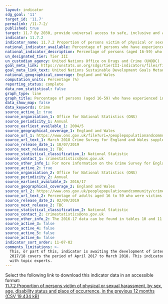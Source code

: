 ```yaml
---
layout: indicator
sdg_goal: '11'
target_id: '11.7'
permalink: /11-7-2/
published: true
target: 11.7 By 2030, provide universal access to safe, inclusive and accessible, green and public spaces, in particular for women and children, older persons and persons with disabilities
indicator: 11.7.2
indicator_name: 11.7.2 Proportion of persons victim of physical or sexual harassment, by sex, age, disability status and place of occurrence, in the previous 12 months
national_indicator_available: Percentage of persons who have experienced indecent exposure or unwanted sexual touching in the previous twelve months
national_indicator_description: Percentage of persons (aged 16-59) who have experienced indecent exposure or unwanted sexual touching in the previous twelve months
un_designated_tier: Tier III
un_custodian_agency: United Nations Office on Drugs and Crime (UNODC)  
goal_meta_link: https://unstats.un.org/sdgs/tierIII-indicators/files/Tier3-11-07-02.pdf
goal_meta_link_text: United Nations Sustainable Development Goals Metadata (PDF 4.0 MB)
national_geographical_coverage: England and Wales
computation_units: Percentage (%)
reporting_status: complete
data_non_statistical: false
graph_type: line
graph_title: Percentage of persons (aged 16-59) who have experienced indecent exposure or unwanted sexual touching in the previous twelve months
data_show_map: false
data_keywords: Crime
source_active_1: true
source_organisation_1: Office for National Statistics (ONS)
source_periodicity_1: Annual 
source_earliest_available_1: 2004/5
source_geographical_coverage_1: England and Wales 
source_url_1: https://www.ons.gov.uk/file?uri=/peoplepopulationandcommunity/crimeandjustice/datasets/crimeinenglandandwalesannualsupplementarytables/march2018/supplementarytablesyearendingmarch2018.xls
source_url_text_1: March 2018 Crime Survey for England and Wales supplementary tables
source_release_date_1: 18/07/2019
source_next_release_1: TBC
source_statistical_classification_1: National Statistic
source_contact_1: crimestatistics@ons.gov.uk
source_other_info_1: For more information on the Crime Survey for England and Wales (CSEW), see the <a href="https://www.ons.gov.uk/peoplepopulationandcommunity/crimeandjustice/methodologies/crimeandjusticemethodology">CSEW metadata</a>.
source_active_2: true
source_organisation_2: Office for National Statistics (ONS)
source_periodicity_2: Annual 
source_earliest_available_2: 2016/17
source_geographical_coverage_2: England and Wales
source_url_2: https://www.ons.gov.uk/peoplepopulationandcommunity/crimeandjustice/adhocs/10458percentageofadultsaged16to59whowerevictimsofsexualassaultincludingattemptsinthelastyearbyselectedpersonalorhouseholdcharacteristicsandsexyearendingmarch2018csew
source_url_text_2: Percentage of adults aged 16 to 59 who were victims of sexual assault (including attempts) in the last year
source_release_date_2: 02/09/2019
source_next_release_2: TBC
source_statistical_classification_2: National Statistic
source_contact_2: crimestatistics@ons.gov.uk
source_other_info_2: The 2016-17 data can be found in tables 10 and 11 of <a href="https://www.ons.gov.uk/peoplepopulationandcommunity/crimeandjustice/datasets/sexualoffencesappendixtables">Sexual offences - appendix tables</a>.
source_active_3: false
source_active_4: false
source_active_5: false
source_active_6: false
indicator_sort_order: 11-07-02
comments_limitations: >-
  This, or part of this, indicator is awaiting the development of internationally established methodology and standards (classified by the UN as tier 3). The year format refers to the two years covered by the data, from April of the first year to March of the following year. For example,
  2017/18 covers the period of April 2017 to March 2018. This indicator is being used as an approximation of the UN SDG Indicator. Where possible, we will work to identify or develop UK data to meet the global indicator specification. This indicator has been identified in collaboration
  with topic experts.
---
```

Select the following link to download this indicator data in an accessible format:<br>[11.7.2 Proportion of persons victim of physical or sexual harassment, by sex, age, disability status and place of occurrence, in the previous 12 months (CSV 19.434 kB)](https://sustainabledevelopment-uk.github.io/sdg-data/data/11-7-2.csv)